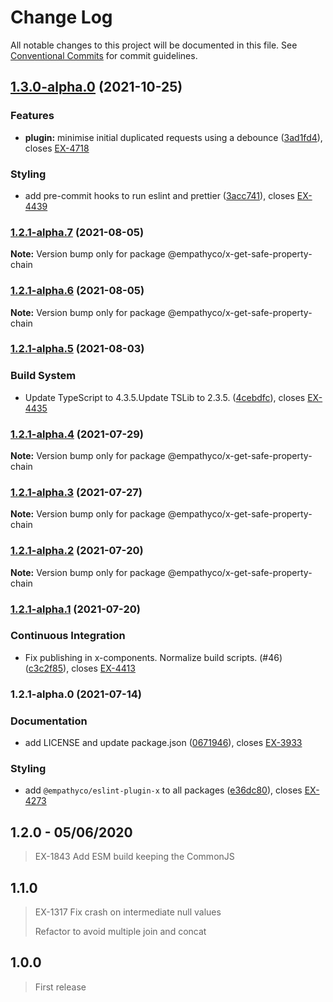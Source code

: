 # Change Log

All notable changes to this project will be documented in this file. See
[Conventional Commits](https://conventionalcommits.org) for commit guidelines.

## [1.3.0-alpha.0](https://github.com/empathyco/x/compare/@empathyco/x-get-safe-property-chain@1.2.1-alpha.7...@empathyco/x-get-safe-property-chain@1.3.0-alpha.0) (2021-10-25)

### Features

- **plugin:** minimise initial duplicated requests using a debounce
  ([3ad1fd4](https://github.com/empathyco/x/commit/3ad1fd4ec949de1f1484919d0165f9e6eaa3d882)),
  closes [EX-4718](https://searchbroker.atlassian.net/browse/EX-4718)

### Styling

- add pre-commit hooks to run eslint and prettier
  ([3acc741](https://github.com/empathyco/x/commit/3acc7419b6ece4d7f353d0d1240677271a344bae)),
  closes [EX-4439](https://searchbroker.atlassian.net/browse/EX-4439)

### [1.2.1-alpha.7](https://github.com/empathyco/x/compare/@empathyco/x-get-safe-property-chain@1.2.1-alpha.6...@empathyco/x-get-safe-property-chain@1.2.1-alpha.7) (2021-08-05)

**Note:** Version bump only for package @empathyco/x-get-safe-property-chain

### [1.2.1-alpha.6](https://github.com/empathyco/x/compare/@empathyco/x-get-safe-property-chain@1.2.1-alpha.5...@empathyco/x-get-safe-property-chain@1.2.1-alpha.6) (2021-08-05)

**Note:** Version bump only for package @empathyco/x-get-safe-property-chain

### [1.2.1-alpha.5](https://github.com/empathyco/x/compare/@empathyco/x-get-safe-property-chain@1.2.1-alpha.4...@empathyco/x-get-safe-property-chain@1.2.1-alpha.5) (2021-08-03)

### Build System

- Update TypeScript to 4.3.5.Update TSLib to 2.3.5.
  ([4cebdfc](https://github.com/empathyco/x/commit/4cebdfc11e1520552a687def3eda1bf0c132e031)),
  closes [EX-4435](https://searchbroker.atlassian.net/browse/EX-4435)

### [1.2.1-alpha.4](https://github.com/empathyco/x/compare/@empathyco/x-get-safe-property-chain@1.2.1-alpha.3...@empathyco/x-get-safe-property-chain@1.2.1-alpha.4) (2021-07-29)

**Note:** Version bump only for package @empathyco/x-get-safe-property-chain

### [1.2.1-alpha.3](https://github.com/empathyco/x/compare/@empathyco/x-get-safe-property-chain@1.2.1-alpha.1...@empathyco/x-get-safe-property-chain@1.2.1-alpha.3) (2021-07-27)

**Note:** Version bump only for package @empathyco/x-get-safe-property-chain

### [1.2.1-alpha.2](https://github.com/empathyco/x/compare/@empathyco/x-get-safe-property-chain@1.2.1-alpha.1...@empathyco/x-get-safe-property-chain@1.2.1-alpha.2) (2021-07-20)

**Note:** Version bump only for package @empathyco/x-get-safe-property-chain

### [1.2.1-alpha.1](https://github.com/empathyco/x/compare/@empathyco/x-get-safe-property-chain@1.2.1-alpha.0...@empathyco/x-get-safe-property-chain@1.2.1-alpha.1) (2021-07-20)

### Continuous Integration

- Fix publishing in x-components. Normalize build scripts. (#46)
  ([c3c2f85](https://github.com/empathyco/x/commit/c3c2f8519c0de1b164074e87e68e77ad1af0d702)),
  closes [EX-4413](https://searchbroker.atlassian.net/browse/EX-4413)

### 1.2.1-alpha.0 (2021-07-14)

### Documentation

- add LICENSE and update package.json
  ([0671946](https://github.com/empathyco/x/commit/06719465da210dbc36395612f0b1b847567eb68f)),
  closes [EX-3933](https://searchbroker.atlassian.net/browse/EX-3933)

### Styling

- add `@empathyco/eslint-plugin-x` to all packages
  ([e36dc80](https://github.com/empathyco/x/commit/e36dc8022196df4c977045ca2e9a38be17657b83)),
  closes [EX-4273](https://searchbroker.atlassian.net/browse/EX-4273)

## 1.2.0 - 05/06/2020

> EX-1843 Add ESM build keeping the CommonJS

## 1.1.0

> EX-1317 Fix crash on intermediate null values
>
> Refactor to avoid multiple join and concat

## 1.0.0

> First release
